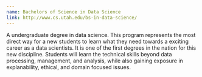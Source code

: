 ```yaml
---
name: Bachelors of Science in Data Science
link: http://www.cs.utah.edu/bs-in-data-science/
---
```


A undergraduate degree in data science.  This program represents the most direct way for a new students to learn what they need towards a exciting career as a data scientists.  It is one of the first degrees in the nation for this new discipline.  Students will learn the technical skills beyond data processing, management, and analysis, while also gaining exposure in explanability, ethical, and domain focused issues.  
